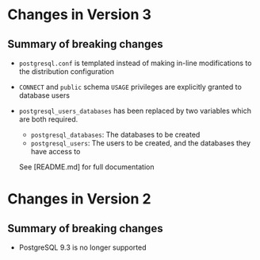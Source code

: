 # Changes in Version 3

## Summary of breaking changes

- `postgresql.conf` is templated instead of making in-line modifications to the distribution configuration
- `CONNECT` and `public` schema `USAGE` privileges are explicitly granted to database users
- `postgresql_users_databases` has been replaced by two variables which are both required.
  - `postgresql_databases`: The databases to be created
  - `postgresql_users`: The users to be created, and the databases they have access to

  See [README.md] for full documentation


# Changes in Version 2

## Summary of breaking changes
- PostgreSQL 9.3 is no longer supported
